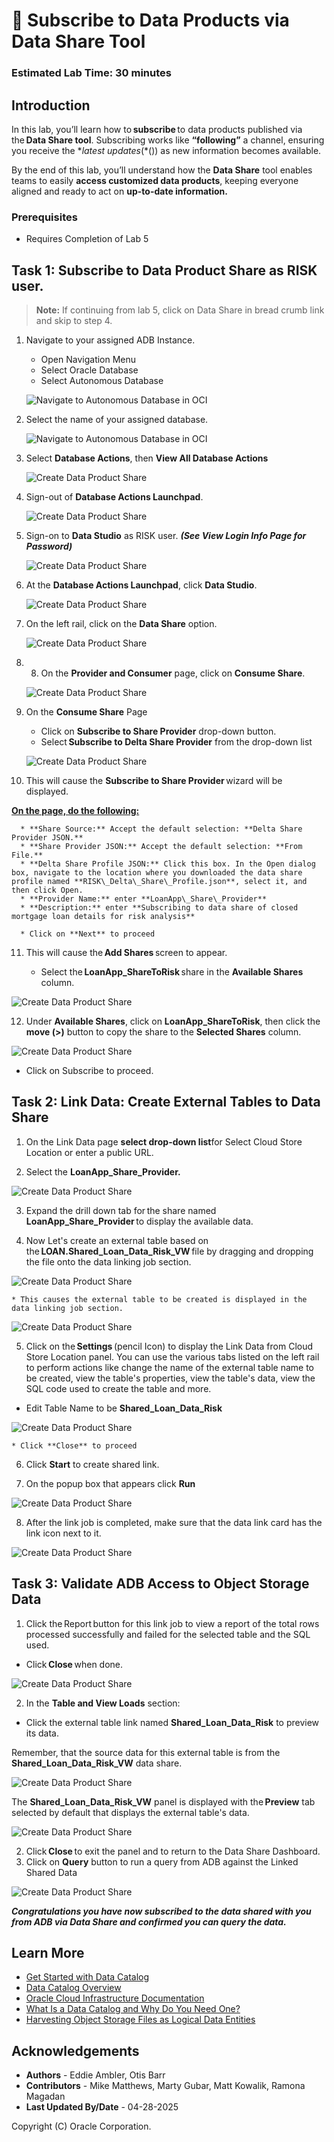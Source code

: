 # 🛒 Subscribe to Data Products via Data Share Tool

### Estimated Lab Time: 30 minutes

## Introduction

In this lab, you’ll learn how to **subscribe** to data products published via the **Data Share tool**. Subscribing works like **“following”** a channel, ensuring you receive the **latest updates*(*()) as new information becomes available.

By the end of this lab, you’ll understand how the **Data Share** tool enables teams to easily **access customized data products**, keeping everyone aligned and ready to act on **up-to-date information.**

### Prerequisites

* Requires Completion of Lab 5

## Task 1: Subscribe to Data Product Share as RISK user.

> **Note:** If continuing from lab 5, click on Data Share in bread crumb link and skip to step 4.

1. Navigate to your assigned ADB Instance.

    * Open Navigation Menu
    * Select Oracle Database
    * Select Autonomous Database

   ![Navigate to Autonomous Database in OCI](./images/navigate-to-adb.png " ")

2. Select the name of your assigned database.

   ![Navigate to Autonomous Database in OCI](./images/oci-adb-select.png " ")

3. Select **Database Actions**, then **View All Database Actions**

   ![Create Data Product Share](./images/subscribe-to-data-share-3.png )

4. Sign-out of **Database Actions Launchpad**.

   ![Create Data Product Share](./images/subscribe-to-data-share-4.png )

5. Sign-on to **Data Studio** as RISK user.  ***(See View Login Info Page for Password)***

   ![Create Data Product Share](./images/subscribe-to-data-share-5.png )

6. At the **Database Actions Launchpad**, click **Data Studio**.

   ![Create Data Product Share](./images/subscribe-to-data-share-6.png )

7. On the left rail, click on the **Data Share** option.

   ![Create Data Product Share](./images/subscribe-to-data-share-7.png )

8. 8.	On the **Provider and Consumer** page, click on **Consume Share**.

   ![Create Data Product Share](./images/subscribe-to-data-share-8.png )

9. On the **Consume Share** Page

      * Click on **Subscribe to Share Provider** drop-down button.
      * Select **Subscribe to Delta Share Provider** from the drop-down list

   ![Create Data Product Share](./images/subscribe-to-delta-share-provider.png)

10. This will cause the **Subscribe to Share Provider** wizard will be displayed.  

   <u>**On the page, do the following:**</u>  

      * **Share Source:** Accept the default selection: **Delta Share Provider JSON.**  
      * **Share Provider JSON:** Accept the default selection: **From File.**  
      * **Delta Share Profile JSON:** Click this box. In the Open dialog box, navigate to the location where you downloaded the data share profile named **RISK\_Delta\_Share\_Profile.json**, select it, and then click Open.  
      * **Provider Name:** enter **LoanApp\_Share\_Provider**  
      * **Description:** enter **Subscribing to data share of closed mortgage loan details for risk analysis**  

      * Click on **Next** to proceed

11. This will cause the **Add Shares** screen to appear.

      * Select the **LoanApp\_ShareToRisk** share in the **Available Shares** column.

   ![Create Data Product Share](./images/subscribe-to-share-provider.png )

12. Under **Available Shares**, click on **LoanApp\_ShareToRisk**, then click the **move (>)** button to copy the share to the **Selected Shares** column.

   ![Create Data Product Share](./images/subscribe-to-share-provider-2.png )

   * Click on Subscribe to proceed.

## Task 2: Link Data: Create External Tables to Data Share

   1.	On the Link Data page **select drop-down list**for Select Cloud Store Location or enter a public URL.
   
   2.	Select the **LoanApp\_Share\_Provider.**

   ![Create Data Product Share](./images/select-shared-data.png )

   3.	Expand the drill down tab for the share named **LoanApp\_Share\_Provider** to display the available data.

   4. Now Let's create an external table based on the **LOAN.Shared\_Loan\_Data\_Risk\_VW** file by dragging and dropping the file onto the data linking job section.  

   ![Create Data Product Share](./images/select-shared-data-2.png)

    * This causes the external table to be created is displayed in the data linking job section.

   ![Create Data Product Share](./images/select-shared-data-3.png)

   5.	Click on the **Settings** (pencil Icon) to display the Link Data from Cloud Store Location panel. You can use the various tabs listed on the left rail to perform actions like change the name of the external table name to be created, view the table's properties, view the table's data, view the SQL code used to create the table and more.

   * Edit Table Name to be **Shared\_Loan\_Data\_Risk**

   ![Create Data Product Share](./images/select-shared-data-4.png )

    * Click **Close** to proceed

   6.	Click **Start** to create shared link.

   7.	On the popup box that appears click **Run**

   ![Create Data Product Share](./images/select-shared-data-5.png )

   8. After the link job is completed, make sure that the data link card has the link icon next to it.

   ![Create Data Product Share](./images/select-shared-data-6.png )

## Task 3: Validate ADB Access to Object Storage Data

   1.	Click the Report button for this link job to view a report of the total rows processed successfully and failed for the selected table and the SQL used.

   * Click **Close** when done.

  ![Create Data Product Share](./images/select-shared-data-1a.png )

   2. In the **Table and View Loads** section:

   * Click the external table link named **Shared\_Loan\_Data\_Risk** to preview its data.

   Remember, that the source data for this external table is from the **Shared\_Loan\_Data\_Risk\_VW** data share.

   ![Create Data Product Share](./images/select-shared-data-2a.png )

   The **Shared\_Loan\_Data\_Risk\_VW** panel is displayed with the **Preview** tab selected by default that displays the external table's data.

  ![Create Data Product Share](./images/select-shared-data-3a.png )

   2.	Click **Close** to exit the panel and to return to the Data Share Dashboard.
   3.	Click on **Query** button to run a query from ADB against the Linked Shared Data

  ![Create Data Product Share](./images/select-shared-data-4a.png )

***Congratulations you have now subscribed to the data shared with you from ADB via Data Share and confirmed you can query the data.***

## Learn More

* [Get Started with Data Catalog](https://docs.oracle.com/en-us/iaas/data-catalog/using/index.htm)
* [Data Catalog Overview](https://docs.oracle.com/en-us/iaas/data-catalog/using/overview.htm)
* [Oracle Cloud Infrastructure Documentation](https://docs.cloud.oracle.com/en-us/iaas/Content/GSG/Concepts/baremetalintro.htm)
* [What Is a Data Catalog and Why Do You Need One?](https://www.oracle.com/big-data/what-is-a-data-catalog/)
* [Harvesting Object Storage Files as Logical Data Entities](https://docs.oracle.com/en-us/iaas/data-catalog/using/logical-entities.htm)

## Acknowledgements
* **Authors** -  Eddie Ambler, Otis Barr
* **Contributors** - Mike Matthews, Marty Gubar, Matt Kowalik, Ramona Magadan
* **Last Updated By/Date** - 04-28-2025

Copyright (C) Oracle Corporation.
